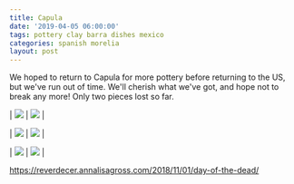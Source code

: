 ```yaml
---
title: Capula
date: '2019-04-05 06:00:00'
tags: pottery clay barra dishes mexico
categories: spanish morelia
layout: post
---
```


We hoped to return to Capula for more pottery before returning to the US, but we've run out of time. We'll cherish what we've got, and hope not to break any more! Only two pieces lost so far.

| [![](/images/_.jpg)](/images/.jpg) | [![](/images/_.jpg)](/images/.jpg) |

| [![](/images/_.jpg)](/images/.jpg) | [![](/images/_.jpg)](/images/.jpg) |

| [![](/images/_.jpg)](/images/.jpg) | [![](/images/_.jpg)](/images/.jpg) |

https://reverdecer.annalisagross.com/2018/11/01/day-of-the-dead/